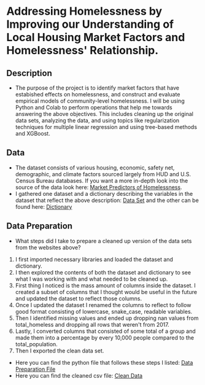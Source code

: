 # Addressing Homelessness by Improving our Understanding of Local Housing Market Factors and Homelessness' Relationship.

## Description
- The purpose of the project is to identify market factors that have estabished effects on homelessness, and construct and evaluate empirical models of community-level homelessness. I will be using Python and Colab to perform operations that help me towards answering the above objectives. This includes cleaning up the original data sets, analyzing the data, and using topics like regularization techniques for multiple linear regression and using tree-based methods and XGBoost.

## Data
- The dataset consists of various housing, economic, safety net, demographic, and climate factors sourced largely from HUD and U.S. Census Bureau databases. If you want a more in-depth look into the source of the data look here: [Market Predictors of Homelessness](https://www.huduser.gov/portal/sites/default/files/pdf/Market-Predictors-of-Homelessness.pdf).
- I gathered one dataset and a dictionary describing the variables in the dataset that reflect the above description: [Data Set](https://github.com/varelandrew/Homelessness/blob/main/HUD%20TO3%20-%2005b%20Analysis%20File%20-%20Data%20-%20Dictionary.csv) and the other can be found here: [Dictionary](https://github.com/varelandrew/Homelessness/blob/main/05b_analysis_file_update.csv)

## Data Preparation
- What steps did I take to prepare a cleaned up version of the data sets from the websites above?
1. I first imported necessary libraries and loaded the dataset and dictionary.
2. I then explored the contents of both the dataset and dictionary to see what I was working with and what needed to be cleaned up.
3. First thing I noticed is the mass amount of columns inside the dataset. I created a subset of columns that I thought would be useful in the future and updated the dataset to reflect those columns.
4. Once I updated the dataset I renamed the columns to reflect to follow good format consisting of lowercase, snake_case, readable variables.
5. Then I identified missing values and ended up dropping nan values from total_homeless and dropping all rows that weren't from 2017.
6. Lastly, I converted columns that consisted of some total of a group and made them into a percentage by every 10,000 people compared to the total_population.
7. Then I exported the clean data set.
- Here you can find the python file that follows these steps I listed: [Data Preparation File](https://github.com/varelandrew/Homelessness/blob/main/Andrew_Varela_DATA_3320_Homelessness_Data_Preparation_Template.ipynb)
- Here you can find the cleaned csv file: [Clean Data]()
